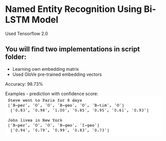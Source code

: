 # Named Entity Recognition Using Bi-LSTM Model

Used Tensorflow 2.0

## You will find two implementations in script folder:
* Learning own embedding matrix
* Used GloVe pre-trained embedding vectors

Accuracy: 98.73%

Examples - prediction with confidence score:
![NER Results:](https://github.com/AbhishekSingl/NER_Bidirectional_LSTM/blob/master/results/NERUsingGloVe.png)

